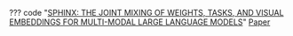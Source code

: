 ??? code "[SPHINX: THE JOINT MIXING OF WEIGHTS, TASKS, AND VISUAL EMBEDDINGS FOR MULTI-MODAL LARGE LANGUAGE MODELS](https://github.com/Alpha-VLLM/LLaMA2-Accessory)"
  [Paper](https://arxiv.org/pdf/2311.07575.pdf)
